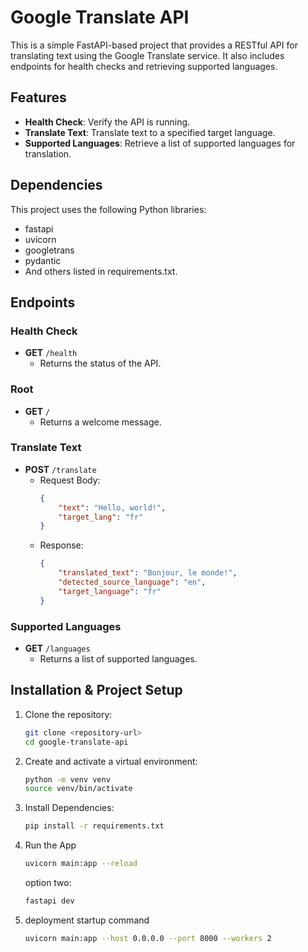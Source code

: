 # Google Translate API

This is a simple FastAPI-based project that provides a RESTful API for translating text using the Google Translate service. It also includes endpoints for health checks and retrieving supported languages.

## Features

- **Health Check**: Verify the API is running.
- **Translate Text**: Translate text to a specified target language.
- **Supported Languages**: Retrieve a list of supported languages for translation.

## Dependencies

This project uses the following Python libraries:

- fastapi
- uvicorn
- googletrans
- pydantic
- And others listed in requirements.txt.

## Endpoints

### Health Check

- **GET** `/health`
  - Returns the status of the API.

### Root

- **GET** `/`
  - Returns a welcome message.

### Translate Text

- **POST** `/translate`
  - Request Body:
    ```json
    {
    	"text": "Hello, world!",
    	"target_lang": "fr"
    }
    ```
  - Response:
    ```json
    {
    	"translated_text": "Bonjour, le monde!",
    	"detected_source_language": "en",
    	"target_language": "fr"
    }
    ```

### Supported Languages

- **GET** `/languages`
  - Returns a list of supported languages.

## Installation & Project Setup

1.  Clone the repository:

    ```bash
    git clone <repository-url>
    cd google-translate-api

    ```

2.  Create and activate a virtual environment:

    ```bash
    python -m venv venv
    source venv/bin/activate

    ```

3.  Install Dependencies:

    ```bash
    pip install -r requirements.txt

    ```

4.  Run the App

    ```bash
    uvicorn main:app --reload
    ```

    option two:

    ```bash
    fastapi dev
    ```

5.  deployment startup command
    ```bash
    uvicorn main:app --host 0.0.0.0 --port 8000 --workers 2
    ```
